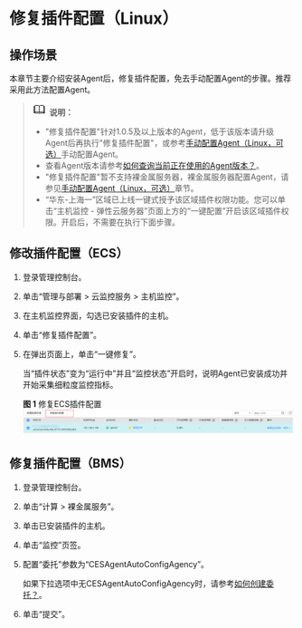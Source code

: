 # 修复插件配置（Linux）<a name="ZH-CN_TOPIC_0127536712"></a>

## 操作场景<a name="zh-cn_topic_0085245599_zh-cn_topic_0078544024_section10035481163223"></a>

本章节主要介绍安装Agent后，修复插件配置，免去手动配置Agent的步骤。推荐采用此方法配置Agent。

>![](public_sys-resources/icon-note.gif) **说明：**   
>-   "修复插件配置"针对1.0.5及以上版本的Agent，低于该版本请升级Agent后再执行"修复插件配置"，或参考[手动配置Agent（Linux，可选）](手动配置Agent（Linux-可选）.md)手动配置Agent。  
>-   查看Agent版本请参考[如何查询当前正在使用的Agent版本？](https://support.huaweicloud.com/ces_faq/ces_faq_0044.html)。  
>-   "修复插件配置"暂不支持裸金属服务器，裸金属服务器配置Agent，请参见[手动配置Agent（Linux，可选）](手动配置Agent（Linux-可选）.md)章节。  
>-   “华东-上海一”区域已上线一键式授予该区域插件权限功能。您可以单击“主机监控 - 弹性云服务器”页面上方的“一键配置”开启该区域插件权限。开启后，不需要在执行下面步骤。  

## 修改插件配置（ECS）<a name="section106061810131419"></a>

1.  登录管理控制台。
2.  单击“管理与部署 \> 云监控服务 \> 主机监控”。
3.  在主机监控界面，勾选已安装插件的主机。
4.  单击“修复插件配置”。
5.  在弹出页面上，单击“一键修复”。

    当“插件状态”变为“运行中”并且“监控状态”开启时，说明Agent已安装成功并开始采集细粒度监控指标。

    **图 1**  修复ECS插件配置<a name="fig192427475"></a>  
    ![](figures/修复ECS插件配置.png "修复ECS插件配置")


## 修复插件配置（BMS）<a name="section528243961413"></a>

1.  登录管理控制台。
2.  单击“计算 \> 裸金属服务”。
3.  单击已安装插件的主机。
4.  单击“监控”页签。
5.  配置“委托”参数为“CESAgentAutoConfigAgency”。

    如果下拉选项中无CESAgentAutoConfigAgency时，请参考[如何创建委托？](https://support.huaweicloud.com/ces_faq/ces_faq_0028.html)。

6.  单击“提交”。

